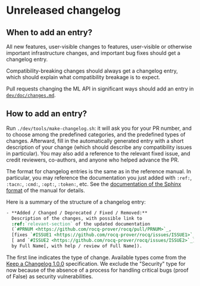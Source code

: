 # Unreleased changelog #

## When to add an entry? ##

All new features, user-visible changes to features, user-visible or
otherwise important infrastructure changes, and important bug fixes
should get a changelog entry.

Compatibility-breaking changes should always get a changelog entry,
which should explain what compatibility breakage is to expect.

Pull requests changing the ML API in significant ways should add an
entry in [`dev/doc/changes.md`](../../dev/doc/changes.md).

## How to add an entry? ##

Run `./dev/tools/make-changelog.sh`: it will ask you for your PR
number, and to choose among the predefined categories, and the
predefined types of changes.  Afterward, fill in the automatically
generated entry with a short description of your change (which should
describe any compatibility issues in particular).  You may also add a
reference to the relevant fixed issue, and credit reviewers,
co-authors, and anyone who helped advance the PR.

The format for changelog entries is the same as in the reference
manual.  In particular, you may reference the documentation you just
added with `:ref:`, `:tacn:`, `:cmd:`, `:opt:`, `:token:`, etc.  See
the [documentation of the Sphinx format](../sphinx/README.rst) of the
manual for details.

Here is a summary of the structure of a changelog entry:

``` rst
- **Added / Changed / Deprecated / Fixed / Removed:**
  Description of the changes, with possible link to
  :ref:`relevant-section` of the updated documentation
  (`#PRNUM <https://github.com/rocq-prover/rocq/pull/PRNUM>`_,
  [fixes `#ISSUE1 <https://github.com/rocq-prover/rocq/issues/ISSUE1>`_
  [ and `#ISSUE2 <https://github.com/rocq-prover/rocq/issues/ISSUE2>`_],]
  by Full Name[, with help / review of Full Name]).
```

The first line indicates the type of change.  Available types come
from the [Keep a Changelog
1.0.0](https://keepachangelog.com/en/1.0.0/) specification.  We
exclude the "Security" type for now because of the absence of a
process for handling critical bugs (proof of False) as security
vulnerabilities.
